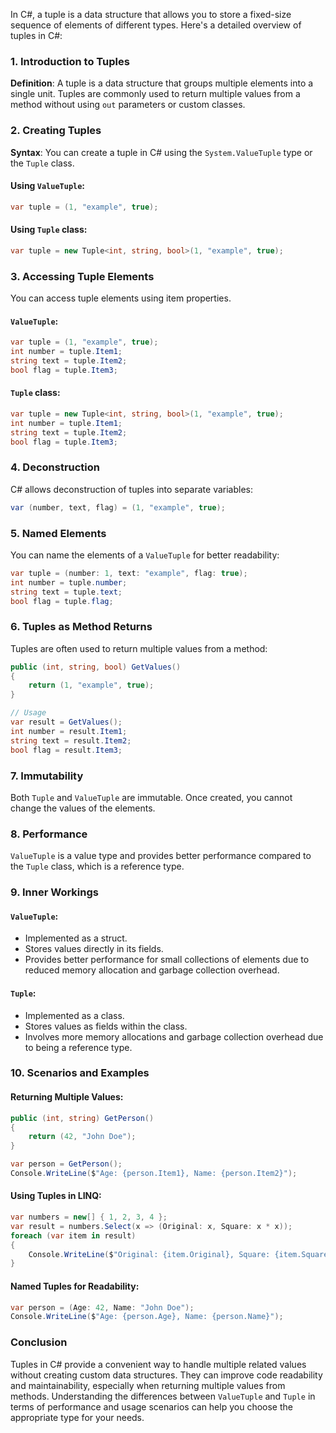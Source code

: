 In C#, a tuple is a data structure that allows you to store a fixed-size sequence of elements of different types. Here's a detailed overview of tuples in C#:

### 1. Introduction to Tuples

**Definition**: A tuple is a data structure that groups multiple elements into a single unit. Tuples are commonly used to return multiple values from a method without using `out` parameters or custom classes.

### 2. Creating Tuples

**Syntax**: You can create a tuple in C# using the `System.ValueTuple` type or the `Tuple` class.

#### Using `ValueTuple`:
```csharp
var tuple = (1, "example", true);
```

#### Using `Tuple` class:
```csharp
var tuple = new Tuple<int, string, bool>(1, "example", true);
```

### 3. Accessing Tuple Elements

You can access tuple elements using item properties.

#### `ValueTuple`:
```csharp
var tuple = (1, "example", true);
int number = tuple.Item1;
string text = tuple.Item2;
bool flag = tuple.Item3;
```

#### `Tuple` class:
```csharp
var tuple = new Tuple<int, string, bool>(1, "example", true);
int number = tuple.Item1;
string text = tuple.Item2;
bool flag = tuple.Item3;
```

### 4. Deconstruction

C# allows deconstruction of tuples into separate variables:
```csharp
var (number, text, flag) = (1, "example", true);
```

### 5. Named Elements

You can name the elements of a `ValueTuple` for better readability:
```csharp
var tuple = (number: 1, text: "example", flag: true);
int number = tuple.number;
string text = tuple.text;
bool flag = tuple.flag;
```

### 6. Tuples as Method Returns

Tuples are often used to return multiple values from a method:
```csharp
public (int, string, bool) GetValues()
{
    return (1, "example", true);
}

// Usage
var result = GetValues();
int number = result.Item1;
string text = result.Item2;
bool flag = result.Item3;
```

### 7. Immutability

Both `Tuple` and `ValueTuple` are immutable. Once created, you cannot change the values of the elements.

### 8. Performance

`ValueTuple` is a value type and provides better performance compared to the `Tuple` class, which is a reference type. 

### 9. Inner Workings

#### `ValueTuple`:
- Implemented as a struct.
- Stores values directly in its fields.
- Provides better performance for small collections of elements due to reduced memory allocation and garbage collection overhead.

#### `Tuple`:
- Implemented as a class.
- Stores values as fields within the class.
- Involves more memory allocations and garbage collection overhead due to being a reference type.

### 10. Scenarios and Examples

#### Returning Multiple Values:
```csharp
public (int, string) GetPerson()
{
    return (42, "John Doe");
}

var person = GetPerson();
Console.WriteLine($"Age: {person.Item1}, Name: {person.Item2}");
```

#### Using Tuples in LINQ:
```csharp
var numbers = new[] { 1, 2, 3, 4 };
var result = numbers.Select(x => (Original: x, Square: x * x));
foreach (var item in result)
{
    Console.WriteLine($"Original: {item.Original}, Square: {item.Square}");
}
```

#### Named Tuples for Readability:
```csharp
var person = (Age: 42, Name: "John Doe");
Console.WriteLine($"Age: {person.Age}, Name: {person.Name}");
```

### Conclusion

Tuples in C# provide a convenient way to handle multiple related values without creating custom data structures. They can improve code readability and maintainability, especially when returning multiple values from methods. Understanding the differences between `ValueTuple` and `Tuple` in terms of performance and usage scenarios can help you choose the appropriate type for your needs.